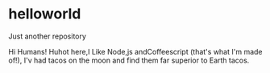 # helloworld
Just another repository

Hi Humans!
Huhot here,I Like Node,js andCoffeescript (that's what I'm made of!),
I'v had tacos on the moon and find them far superior to Earth tacos.
